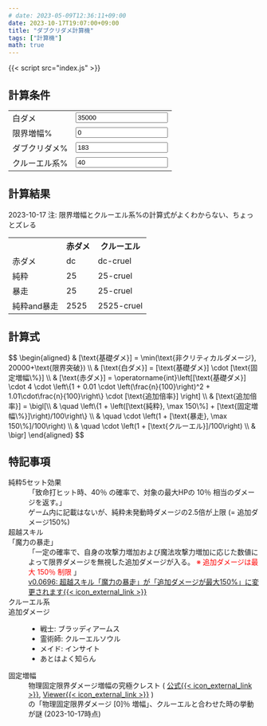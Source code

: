 ```yaml
---
# date: 2023-05-09T12:36:11+09:00
date: 2023-10-17T19:07:00+09:00
title: "ダブクリダメ計算機"
tags: ["計算機"]
math: true
---
```


<script defer src="/js/form-storage/index.umd.js"></script>
{{< script src="index.js" >}}

## 計算条件

<form action="javascript:void(0);">
  <table>
    <tr>
      <td>白ダメ</td>
      <td><input type="number" name="base" id="base" class="in" value="35000"></td>
    </tr>
    <tr>
      <td>限界増幅%</td>
      <td><input type="number" name="amp" id="amp" class="in" value="0"></td>
    </tr>
    <tr>
      <td>ダブクリダメ%</td>
      <td><input type="number" name="dcdmg" id="dcdmg" class="in" value="183"></td>
    </tr>
    <tr>
      <td>クルーエル系%</td>
      <td><input type="number" name="cruel" id="cruel" class="in" value="40"></td>
    </tr>
  </table>
</form>

## 計算結果

2023-10-17 注: 限界増幅とクルーエル系%の計算式がよくわからない、ちょっとズレる

<table>
  <tr>
    <th></th>
    <th>赤ダメ</th>
    <th>クルーエル</th>
  </tr>
  <tr>
    <td>赤ダメ</td>
    <td><span id="result-dc">dc</span></td>
    <td><span id="result-dc-cruel">dc-cruel</span></td>
  </tr>
  <tr>
    <td>純粋</td>
    <td><span id="result-pure">25</span></td>
    <td><span id="result-pure-cruel">25-cruel</span></td>
  </tr>
  <tr>
    <td>暴走</td>
    <td><span id="result-enhance">25</span></td>
    <td><span id="result-enhance-cruel">25-cruel</span></td>
  </tr>
  <tr>
    <td>純粋and暴走</td>
    <td><span id="result-pure-enhance">2525</span></td>
    <td><span id="result-pure-enhance-cruel">2525-cruel</span></td>
  </tr>
</table>

## 計算式

<p>
$$
\begin{aligned}
& [\text{基礎ダメ}] = \min(\text{非クリティカルダメージ}, 20000+\text{限界突破}) \\
& [\text{白ダメ}] = [\text{基礎ダメ}] \cdot [\text{固定増幅\%}] \\
& [\text{赤ダメ}] = \operatorname{int}\left[[\text{基礎ダメ}] \cdot 4
  \cdot \left\{1 + 0.01 \cdot \left(\frac{n}{100}\right)^2 + 1.01\cdot\frac{n}{100}\right\}
  \cdot [\text{追加倍率}]
  \right] \\
& [\text{追加倍率}] = \bigl[\\
& \quad \left\{1 + \left([\text{純粋}, \max 150\%] + [\text{固定増幅\%}]\right)/100\right\} \\
& \quad \cdot \left(1 + [\text{暴走}, \max 150\%]/100\right) \\
& \quad \cdot \left(1 + [\text{クルーエル}]/100\right) \\
& \bigr]
\end{aligned}
$$
</p>

## 特記事項

<dl>
  <dt>純粋5セット効果</dt>
  <dd>
    「致命打ヒット時、40％ の確率で、対象の最大HPの 10％ 相当のダメージを返す。」<br />
    ゲーム内に記載はないが、純粋未発動時ダメージの2.5倍が上限 (= 追加ダメージ150%)
  </dd>
  <dt>超越スキル<br />「魔力の暴走」</dt>
  <dd>
    「一定の確率で、自身の攻撃力増加および魔法攻撃力増加に応じた数値によって限界ダメージを無視した追加ダメージが入る。
    <span style="color:red">※ 追加ダメージは最大 150％ 制限</span> 」<br />
    <a
      href="https://members.redsonline.jp/news/maintenance_body.asp?ntc_num=12387#:~:text=%E3%83%BB%E8%B6%85%E8%B6%8A%E3%82%B9%E3%82%AD%E3%83%AB%E3%80%8C%E9%AD%94%E5%8A%9B%E3%81%AE%E6%9A%B4%E8%B5%B0%E3%80%8D%E3%81%8C%E3%80%8C%E8%BF%BD%E5%8A%A0%E3%83%80%E3%83%A1%E3%83%BC%E3%82%B8%E3%81%8C%E6%9C%80%E5%A4%A7150%25%E3%80%8D%E3%81%AB%E5%A4%89%E6%9B%B4%E3%81%95%E3%82%8C%E3%81%BE%E3%81%99" target="_blank">
      v0.0696: 超越スキル「魔力の暴走」が「追加ダメージが最大150%」に変更されます{{< icon_external_link >}}</a>
  </dd>
  <dt>クルーエル系<br />追加ダメージ</dt>
  <dd>
    <ul>
      <li>戦士: ブラッディアームス</li>
      <li>霊術師: クルーエルソウル</li>
      <li>メイド: インサイト</li>
      <li>あとはよく知らん</li>
    </ul>
  </dd>
  <dt>固定増幅</dt>
  <dd>
    物理固定限界ダメージ増幅の究極クレスト (
      <a href="https://members.redsonline.jp/news/news_body.asp?ntc_num=15398" target="_blank">公式{{< icon_external_link >}}</a>,
      <a href="https://rsvzuiun.github.io/rs-item-viewer/?id=13207" target="_blank">Viewer{{< icon_external_link >}}</a>
    )<br />
    の「物理固定限界ダメージ [0]％ 増幅」、クルーエルと合わせた時の挙動が謎 (2023-10-17時点)
  </dd>
</dl>

